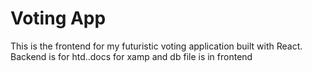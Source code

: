# Voting App
This is the frontend for my futuristic voting application built with React.
Backend is for htd..docs for xamp and db file is in frontend